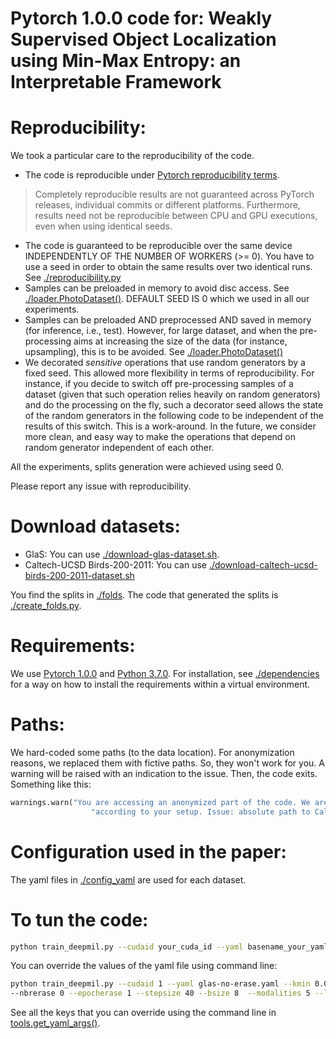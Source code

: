 # Pytorch 1.0.0 code for: Weakly Supervised Object Localization using Min-Max Entropy: an Interpretable Framework

# Reproducibility:

We took a particular care to the reproducibility of the code.
* The code is reproducible under [Pytorch reproducibility terms](https://pytorch.org/docs/stable/notes/randomness.html).
> Completely reproducible results are not guaranteed across PyTorch releases, individual commits or different platforms.
 Furthermore, results need not be reproducible between CPU and GPU executions, even when using identical seeds.
* The code is guaranteed to be reproducible over the same device INDEPENDENTLY OF THE NUMBER OF WORKERS (>= 0). You 
have to use a seed in order to obtain the same results over two identical runs. See [./reproducibility.py](./reproducibility.py)
* Samples can be preloaded in memory to avoid disc access. See [./loader.PhotoDataset()](./loader.py). DEFAULT SEED 
IS 0 which we used in all our experiments.
* Samples can be preloaded AND preprocessed AND saved in memory (for inference, i.e., test). However, for large 
dataset, and when the pre-processing aims at increasing the size of the data (for instance, upsampling), this is to 
be avoided. See [./loader.PhotoDataset()](./loader.py)
* We decorated *sensitive* operations that use random generators by a fixed seed. This allowed more flexibility in 
terms of reproducibility. For instance, if you decide to switch off pre-processing samples of a dataset (given that 
such operation relies heavily on random generators) and do the processing on the fly, such a decorator seed allows the 
state of the random generators in the following code to be independent of the results of this switch. This is a 
work-around. In the future, we consider more clean, and easy way to make the operations that depend on random 
generator independent of each other.

All the experiments, splits generation were achieved using seed 0.

Please report any issue with reproducibility.

# Download datasets:

* GlaS: You can use [./download-glas-dataset.sh](./download-glas-dataset.sh).
* Caltech-UCSD Birds-200-2011: You can use [./download-caltech-ucsd-birds-200-2011-dataset.sh](./download-caltech-ucsd-birds-200-2011-dataset.sh)

You find the splits in [./folds](./folds). The code that generated the splits is [./create_folds.py](./create_folds.py).

# Requirements:
We use [Pytorch 1.0.0](https://pytorch.org/) and [Python 3.7.0](https://www.python.org). For installation, see [./dependencies](
./dependencies) for a way on how to install the requirements within a virtual environment. 
 
# Paths:
We hard-coded some paths (to the data location). For anonymization reasons, we replaced them with fictive paths. 
So, they won't work for you. A warning will be raised with an indication to the issue. Then, the code exits. Something 
like this:
```python
warnings.warn("You are accessing an anonymized part of the code. We are going to exit. Come here and fix this "
                  "according to your setup. Issue: absolute path to Caltech-UCSD-Birds-200-2011 dataset.")
```

# Configuration used in the paper:
The yaml files in [./config_yaml](./config_yaml) are used for each dataset.

# To tun the code:
```bash
python train_deepmil.py --cudaid your_cuda_id --yaml basename_your_yaml_file
```
You can override the values of the yaml file using command line:
```bash
python train_deepmil.py --cudaid 1 --yaml glas-no-erase.yaml --kmin 0.09 --kmax 0.09 --dout 0.0 --epoch 2 \
--nbrerase 0 --epocherase 1 --stepsize 40 --bsize 8  --modalities 5 --lr 0.001 --fold 0 --wdecay 1e-05 --alpha 0.2
```
See all the keys that you can override using the command line in  [tools.get_yaml_args()](./tools.py).
